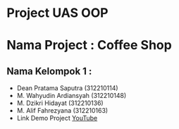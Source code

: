 # Project UAS OOP 
# Nama Project : Coffee Shop
## Nama Kelompok 1 :
- Dean Pratama Saputra (312210114)
- M. Wahyudin Ardiansyah (312210148)
- M. Dzikri Hidayat (312210136)
- M. Alif Fahrezyana (312210163)
- Link Demo Project [YouTube](https://youtu.be/WgJ2l_kHdbs)
